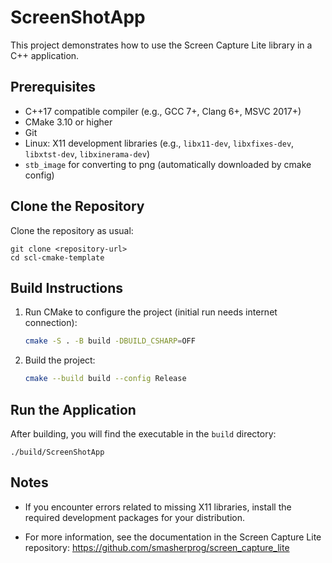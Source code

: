 # ScreenShotApp

This project demonstrates how to use the Screen Capture Lite library in a C++ application.

## Prerequisites

- C++17 compatible compiler (e.g., GCC 7+, Clang 6+, MSVC 2017+)
- CMake 3.10 or higher
- Git
- Linux: X11 development libraries (e.g., `libx11-dev`, `libxfixes-dev`, `libxtst-dev`, `libxinerama-dev`)
- `stb_image` for converting to png (automatically downloaded by cmake config)

## Clone the Repository

Clone the repository as usual:

```
git clone <repository-url>
cd scl-cmake-template
```

## Build Instructions

1. Run CMake to configure the project (initial run needs internet connection):
    ```sh
    cmake -S . -B build -DBUILD_CSHARP=OFF
    ```
2. Build the project:
    ```sh
    cmake --build build --config Release
    ```
## Run the Application

After building, you will find the executable in the `build` directory:

```
./build/ScreenShotApp
```

## Notes
- If you encounter errors related to missing X11 libraries, install the required development packages for your distribution.

- For more information, see the documentation in the Screen Capture Lite repository: https://github.com/smasherprog/screen_capture_lite